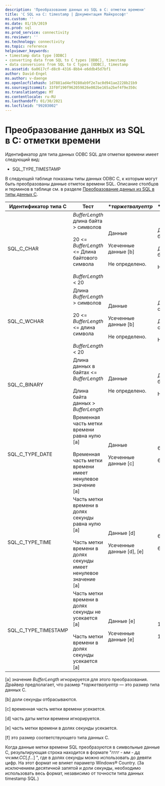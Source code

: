 ```yaml
---
description: 'Преобразование данных из SQL в C: отметки времени'
title: 'С SQL на C: timestamp | Документация Майкрософт'
ms.custom: ''
ms.date: 01/19/2019
ms.prod: sql
ms.prod_service: connectivity
ms.reviewer: ''
ms.technology: connectivity
ms.topic: reference
helpviewer_keywords:
- timestamp data type [ODBC]
- converting data from SQL to C types [ODBC], timestamp
- data conversions from SQL to C types [ODBC], timestamp
ms.assetid: 6a0617cf-d8c0-4316-8bb4-e6ddb45d7bf1
author: David-Engel
ms.author: v-daenge
ms.openlocfilehash: 1d7881ad4ef9280ab9f2e7ac0d941ae2228b21b9
ms.sourcegitcommit: 33f0f190f962059826e002be165a2bef4f9e350c
ms.translationtype: MT
ms.contentlocale: ru-RU
ms.lasthandoff: 01/30/2021
ms.locfileid: "99203002"
---
```

# <a name="sql-to-c-timestamp"></a>Преобразование данных из SQL в C: отметки времени

Идентификатор для типа данных ODBC SQL для отметки времени имеет следующий вид:

- SQL_TYPE_TIMESTAMP  

В следующей таблице показаны типы данных ODBC C, к которым могут быть преобразованы данные отметок времени SQL. Описание столбцов и терминов в таблице см. в разделе [Преобразование данных из SQL в типы данных C](../../../odbc/reference/appendixes/converting-data-from-sql-to-c-data-types.md).  

|Идентификатор типа C|Тест|**таржетвалуептр*|**StrLen_or_IndPtr*|SQLSTATE|  
|-----------------------|----------|------------------------|----------------------------|--------------|  
|SQL_C_CHAR|*BufferLength* длина байта > символов<br /><br /> 20 <= *BufferLength* <= Длина байтового символа<br /><br /> *BufferLength* < 20|Данные<br /><br /> Усеченные данные [b]<br /><br /> Не определено.|Длина данных в байтах<br /><br /> Длина данных в байтах<br /><br /> Не определено.|н/д<br /><br /> 01004<br /><br /> 22003|  
|SQL_C_WCHAR|Длина *BufferLength* > символов<br /><br /> 20 <= *BufferLength* <= длина символа<br /><br /> *BufferLength* < 20|Данные<br /><br /> Усеченные данные [b]<br /><br /> Не определено.|Длина данных в символах<br /><br /> Длина данных в символах<br /><br /> Не определено.|н/д<br /><br /> 01004<br /><br /> 22003|  
|SQL_C_BINARY|Длина данных в байтах <= *BufferLength*<br /><br /> Длина байта данных > *BufferLength*|Данные<br /><br /> Не определено.|Длина данных в байтах<br /><br /> Не определено.|н/д<br /><br /> 22003|  
|SQL_C_TYPE_DATE|Временная часть метки времени равна нулю [a]<br /><br /> Временная часть метки времени имеет ненулевое значение [a]|Данные<br /><br /> Усеченные данные [c]|6 [f]<br /><br /> 6 [f]|н/д<br /><br /> 01S07|  
|SQL_C_TYPE_TIME|Часть метки времени в долях секунды равна нулю [a]<br /><br /> Часть метки времени в долях секунды имеет ненулевое значение [a]|Данные [d]<br /><br /> Усеченные данные [d], [e]|6 [f]<br /><br /> 6 [f]|н/д<br /><br /> 01S07|  
|SQL_C_TYPE_TIMESTAMP|Часть метки времени в долях секунды не усекается [a]<br /><br /> Часть метки времени в долях секунды усекается [a]|Данные [e]<br /><br /> Усеченные данные [e]|16 [f]<br /><br /> 16 [f]|н/д<br /><br /> 01S07|  

 [a] значение *BufferLength* игнорируется для этого преобразования. Драйвер предполагает, что размер **таржетвалуептр* — это размер типа данных C.  
  
 [b] доли секунды отбрасываются.  
  
 [c] временная часть метки времени усекается.  
  
 [d] часть даты метки времени игнорируется.  
  
 [e] часть метки времени в долях секунды усекается.  
  
 [f] это размер соответствующего типа данных C.  

Когда данные метки времени SQL преобразуются в символьные данные C, результирующая строка находится в формате "*гггг* - *мм* - *дд* *чч*:*мм*:*СС*[.*f...*] ", где в долях секунды можно использовать до девяти цифр. На этот формат не влияет параметр Windows® Country. (За исключением десятичной запятой и доли секунды, необходимо использовать весь формат, независимо от точности типа данных timestamp SQL.)
